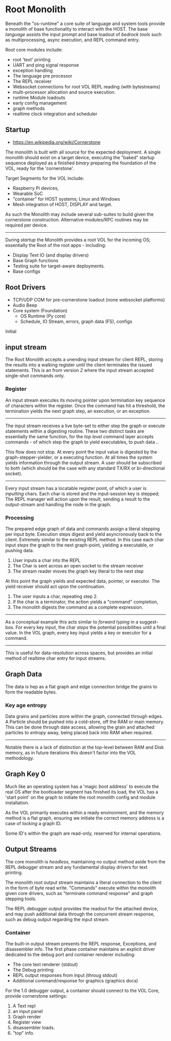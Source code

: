 # Root Monolith

Beneath the "os-runtime" a core suite of language and system tools provide a monolith of base functionality to interact with the HOST. The base _language_ assists the input prompt and base loadout of _bedrock tools_ such as multiprocessing, async execution, and REPL command entry.

Root core modules include:

+ root 'text' printing
+ UART and ping signal response
+ exception handling
+ The language pre processor
+ The REPL receiver
+ Websocket connections for root VOL REPL reading (with bytestreams)
+ multi-processor allocation and source execution.
+ runtime Module loadouts
+ early config management
+ graph methods
+ realtime clock integration and scheduler



## Startup

+ https://en.wikipedia.org/wiki/Cornerstone

The monolith is built with all source for the expected deployment. A single monolith
should exist on a target device, executing the "baked" startup sequence deployed as a finished _binary_ preparing the foundation of the VOL, ready for the 'cornerstone'.

Target Segments for the VOL include:

+ Raspberry Pi devices,
+ Wearable SoC
+ "container" for HOST systems; Linux and Windows
+ Mesh integration of HOST, DISPLAY and target.

As such the Monolith may include several sub-suites to build given the cornerstone construction. Alternative modules/RPC routines may be required per device.

---

During _startup_ the Monolith provides a root VOL for the incoming OS; essentially the Root of the root apps - including:

+ Display Text IO (and display drivers)
+ Base Graph functions
+ Testing suite for target-aware deployments.
+ Base configs

## Root Drivers

+ TCP/UDP COM for pre-cornerstone loadout (none websocket platforms)
+ Audio Beep
+ Core system (Foundation)
  + OS Runtime (Py core)
  + Schedule, IO Stream, errors, graph data (FS), configs


Initial

## input stream

The Root Monolith accepts a unending input stream for client REPL, storing the results into a walking register until the client terminates the issued statements. This is an from version _2_ where the input stream accepted single-shot commands only.


### Register

An input stream executes its moving pointer upon termination key sequence of characters within the register. Once the command has hit a threshold, the termination yields the next graph step, an execution, or an exception.

---

The input stream receives a live byte-set to either step the graph or execute statements within a digesting routine. These two distinct tasks are essentially the same function, for the _top level_ command layer accepts commands - of which step the graph to yield executables, to push data ..

This flow does not stop. At every point the input value is digested by the graph-stepper-yielder, or a executing function. At all times the system yields information through the output stream. A user should be subscribed to both (which should be the case with any standard TX/RX or bi-directional socket).

---

Every input stream has a locatable register point, of which a user is _inputting_ chars. Each char is stored and the input-session key is stepped; The REPL manager will action upon the result, sending a result to the output-stream and handling the node in the graph.


### Processing

The prepared edge graph of data and commands assign a literal stepping per input byte. Execution steps digest and yield asyncronously back to the client. Extremely similar to the existing REPL method. In this case each char input _steps_ the graph to the next graph-point, yielding a executable, or pushing data.

1. User inputs a char into the REPL
2. The Char is sent across an open socket to the stream receiver
3. The stream reader moves the graph key literal to the next step

At this point the graph yields and expected data, pointer, or executor. The yield receiver should act upon the continuation.

1. The user inputs a char, repeating step 2.
2. If the char is a terminator, the action yields a "command" completion,
3. The monolith digests the command as a complete expression.

---

As a conceptual example this acts similar to _forward typing_ in a suggest-box. For every key input, the char _steps_ the potential possibilities until a final value. In the VOL graph, every key input yields a key or executor for a command.

---

This is useful for data-resolution across spaces, but provides an initial method of realtime char entry for input streams.


## Graph Data

The data is hep as a flat graph and edge connection bridge the grains to form the readable bytes.

### Key age entropy

Data grains and particles store within the graph, connected through edges. A Particle should be pushed into a cold-store, off the RAM or main memory. This can be done through date access, allowing the grain and attached particles to _entropy_ away, being placed back into RAM when required.

---

Notable there is a lack of distinction at the top-level between RAM and Disk memory, as in future iterations this doesn't factor into the VOL methodology.


## Graph Key 0

Much like an operating system has a 'magic boot address' to execute the real OS after the bootloader segment has finished its load, the VOL has a 'start point' on the graph to initiate the root monolith config and module installation.

As the VOL primarily executes within a ready environment, and the memory method is a flat graph, ensuring we initiate the correct memory address is a case of _locking_ a graph ID.

Some ID's within the graph are read-only, reserved for internal operations.


## Output Streams

The core monolith is _headless_, maintaining no output method aside from the REPL debugger stream and any fundamental display drivers for text printing.

The monolith root output stream maintains a literal connection to the client in the form of byte read write. "Commands" execute within the monolith given core drivers, such as "terminate command response" and graph stepping tools.

The REPL debugger output provides the readout for the attached device, and may push additional data through the concurrent stream response, such as debug output regarding the input stream.


### Container

The built-in output stream presents the REPL response, Exceptions, and disassembler info. The first phase container maintains an explicit driver dedicated to the debug port and container renderer including:

+ The core text renderer (stdout)
+ The Debug printing
+ REPL output responses from input (throug stdout)
+ Additional command/response for graphics (graphics docs)

For the 1.0 debugger output, a container should connect to the VOL Core, provide cornerstone settings:

1. A Text repl
2. an input panel
3. Graph render
4. Register view
5. disassembler loads.
6. "top" info.
